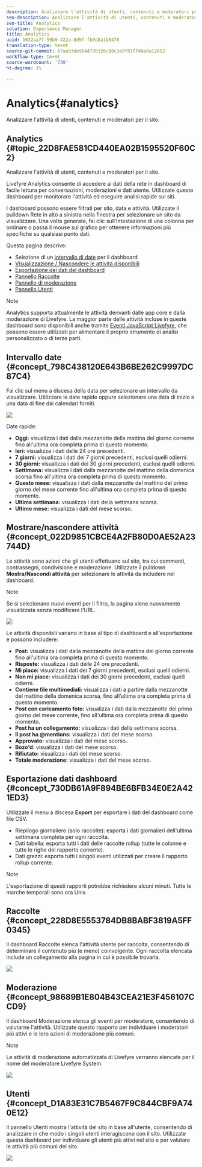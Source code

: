 ```yaml
---
description: Analizzare l'attività di utenti, contenuti e moderatori per il sito.
seo-description: Analizzare l'attività di utenti, contenuti e moderatori per il sito.
seo-title: Analytics
solution: Experience Manager
title: Analytics
uuid: b022aa77-59b9-422a-8d9f-fb9d8a1b0478
translation-type: tm+mt
source-git-commit: 67aeb3de964473b326c88c3a3f81ff48a6a12652
workflow-type: tm+mt
source-wordcount: '730'
ht-degree: 1%

---
```



# Analytics{#analytics}

Analizzare l&#39;attività di utenti, contenuti e moderatori per il sito.

## Analytics {#topic_22D8FAE581CD440EA02B1595520F60C2}

Analizzare l&#39;attività di utenti, contenuti e moderatori per il sito.

Livefyre Analytics consente di accedere ai dati della rete in dashboard di facile lettura per conversazioni, moderazioni e dati utente. Utilizzate queste dashboard per monitorare l&#39;attività ed eseguire analisi rapide sui siti.

I dashboard possono essere filtrati per sito, data e attività. Utilizzate il pulldown Rete in alto a sinistra nella finestra per selezionare un sito da visualizzare. Una volta generata, fai clic sull’intestazione di una colonna per ordinare o passa il mouse sul grafico per ottenere informazioni più specifiche su qualsiasi punto dati.

Questa pagina descrive:

* Selezione di un [intervallo di date](https://answers.livefyre.com/livefyre-studio-version-1/studio/analytics/#DateRange) per il dashboard
* [Visualizzazione / Nascondere le attività disponibili](https://answers.livefyre.com/livefyre-studio-version-1/studio/analytics/#ShowHideActivities)
* [Esportazione dei dati del dashboard](https://answers.livefyre.com/livefyre-studio-version-1/studio/analytics/#ExportDashboardData)
* [Pannello Raccolte](https://answers.livefyre.com/livefyre-studio-version-1/studio/analytics/#CollectionsDashboard)
* [Pannello di moderazione](https://answers.livefyre.com/livefyre-studio-version-1/studio/analytics/#ModerationDashboard)
* [Pannello Utenti](https://answers.livefyre.com/livefyre-studio-version-1/studio/analytics/#UsersDashboard)

>[!NOTE]
>
>Analytics supporta attualmente le attività derivanti dalle app core e dalla moderazione di Livefyre. La maggior parte delle attività incluse in queste dashboard sono disponibili anche tramite [Eventi JavaScript Livefyre](https://answers.livefyre.com/developers/reference/app-customizations/javascript-events/), che possono essere utilizzati per alimentare il proprio strumento di analisi personalizzato o di terze parti.

## Intervallo date {#concept_798C438120E643B6BE262C9997DC87C4}

Fai clic sul menu a discesa della data per selezionare un intervallo da visualizzare. Utilizzare le date rapide oppure selezionare una data di inizio e una data di fine dai calendari forniti.

![](assets/analytics-date-range.png)

Date rapide:

* **Oggi:** visualizza i dati dalla mezzanotte della mattina del giorno corrente fino all&#39;ultima ora completa prima di questo momento.
* **Ieri:** visualizza i dati delle 24 ore precedenti.
* **7 giorni:** visualizza i dati dei 7 giorni precedenti, esclusi quelli odierni.
* **30 giorni:** visualizza i dati dei 30 giorni precedenti, esclusi quelli odierni.
* **Settimana:** visualizza i dati dalla mezzanotte del mattino della domenica scorsa fino all&#39;ultima ora completa prima di questo momento.
* **Questo mese:** visualizza i dati dalla mezzanotte del mattino del primo giorno del mese corrente fino all&#39;ultima ora completa prima di questo momento.
* **Ultima settimana:** visualizza i dati della settimana scorsa.
* **Ultimo mese:** visualizza i dati del mese scorso.

## Mostrare/nascondere attività {#concept_022D9851CBCE4A2FB80D0AE52A23744D}

Le attività sono azioni che gli utenti effettuano sul sito, tra cui commenti, contrassegni, condivisione e moderazione. Utilizzate il pulldown **Mostra/Nascondi attività** per selezionare le attività da includere nel dashboard.

>[!NOTE]
>
>Se si selezionano nuovi eventi per il filtro, la pagina viene nuovamente visualizzata senza modificare l’URL.

![](assets/analytics-show-hide-activities.png)

Le attività disponibili variano in base al tipo di dashboard e all&#39;esportazione e possono includere:

* **Post:** visualizza i dati dalla mezzanotte della mattina del giorno corrente fino all&#39;ultima ora completa prima di questo momento.
* **Risposte:** visualizza i dati delle 24 ore precedenti.
* **Mi piace:** visualizza i dati dei 7 giorni precedenti, esclusi quelli odierni.
* **Non mi piace:** visualizza i dati dei 30 giorni precedenti, esclusi quelli odierni.
* **Contiene file multimediali:** visualizza i dati a partire dalla mezzanotte del mattino della domenica scorsa, fino all’ultima ora completa prima di questo momento.
* **Post con caricamento foto:** visualizza i dati dalla mezzanotte del primo giorno del mese corrente, fino all&#39;ultima ora completa prima di questo momento.
* **Post ha un collegamento:** visualizza i dati della settimana scorsa.
* **Il post ha @mentions:** visualizza i dati del mese scorso.
* **Approvato:** visualizza i dati del mese scorso.
* **Bozo&#39;d:** visualizza i dati del mese scorso.
* **Rifiutato:** visualizza i dati del mese scorso.
* **Totale moderazione:** visualizza i dati del mese scorso.

## Esportazione dati dashboard {#concept_730DB61A9F894BE6BFB34E0E2A421ED3}

Utilizzate il menu a discesa **Export** per esportare i dati del dashboard come file CSV.

* Riepilogo giornaliero (solo raccolte): esporta i dati giornalieri dell&#39;ultima settimana completa per ogni raccolta.
* Dati tabella: esporta tutti i dati delle raccolte rollup (tutte le colonne e tutte le righe del rapporto corrente).
* Dati grezzi: esporta tutti i singoli eventi utilizzati per creare il rapporto rollup corrente.

>[!NOTE]
>
>L&#39;esportazione di questi rapporti potrebbe richiedere alcuni minuti. Tutte le marche temporali sono ora Unix.

## Raccolte {#concept_228D8E5553784DB8BABF3819A5FF0345}

Il dashboard Raccolte elenca l&#39;attività utente per raccolta, consentendo di determinare il contenuto più (e meno) coinvolgente. Ogni raccolta elencata include un collegamento alla pagina in cui è possibile trovarla.

![](assets/analytics-collections.png)

## Moderazione {#concept_98689B1E804B43CEA21E3F456107CCD9}

Il dashboard Moderazione elenca gli eventi per moderatore, consentendo di valutarne l&#39;attività. Utilizzate questo rapporto per individuare i moderatori più attivi e le loro azioni di moderazione più comuni.

>[!NOTE]
>
>Le attività di moderazione automatizzata di Livefyre verranno elencate per il nome del moderatore Livefyre System.

![](assets/analytics-moderation.png)

## Utenti {#concept_D1A83E31C7B5467F9C844CBF9A740E12}

Il pannello Utenti mostra l&#39;attività del sito in base all&#39;utente, consentendo di analizzare in che modo i singoli utenti interagiscono con il sito. Utilizzate questa dashboard per individuare gli utenti più attivi nel sito e per valutare le attività più comuni del sito.

![](assets/analytics-users.png)

